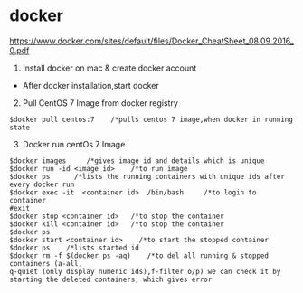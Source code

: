 # docker
https://www.docker.com/sites/default/files/Docker_CheatSheet_08.09.2016_0.pdf
1. Install docker on mac & create docker account
- After docker installation,start docker
2. Pull CentOS 7 Image from docker registry
```ssh
$docker pull centos:7    /*pulls centos 7 image,when docker in running state
```
3. Docker run centOs 7 Image
```ssh
$docker images     /*gives image id and details which is unique
$docker run -id <image id>    /*to run image
$docker ps      /*lists the running containers with unique ids after every docker run
$docker exec -it  <container id>  /bin/bash     /*to login to container
#exit     
$docker stop <container id>   /*to stop the container
$docker kill <container id>   /*to stop the container
$docker ps     
$docker start <container id>    /*to start the stopped container
$docker ps    /*lists started id
$docker rm -f $(docker ps -aq)    /*to del all running & stopped containers (a-all,
q-quiet (only display numeric ids),f-filter o/p) we can check it by starting the deleted containers, which gives error
```
